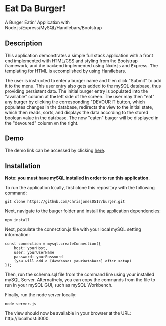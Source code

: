 # Eat Da Burger!
A Burger Eatin' Application with Node.js/Express/MySQL/Handlebars/Bootstrap
## Description
This application demonstrates a simple full stack application with a front end implemented with HTML/CSS and styling from the Bootstrap framework, and the backend implemented using Node.js and Express. The templating for HTML is accomplished by using Handlebars.

The user is instructed to enter a burger name and then click "Submit" to add it to the menu. This user entry also gets added to the mySQL database, thus providing persistent data. The initial burger entry is populated into the "available" column at the left side of the screen. The user may then "eat" any burger by clicking the corresponding "DEVOUR IT button, which populates changes in the database, redirects the view to the initial state, which then reads, sorts, and displays the data according to the stored boolean value in the database. The now "eaten" burger will be displayed in the "devoured" column on the right.
## Demo
The demo link can be accessed by clicking [here](https://chrisjones-eat-da-burger.herokuapp.com/).
## Installation
**Note: you must have mySQL installed in order to run this application.**

To run the application locally, first clone this repository with the following command:
```
git clone https://github.com/chrisjones0517/burger.git
```
Next, navigate to the burger folder and install the application dependencies:
```
npm install
```
Next, populate the connection.js file with your local mySQL setting information:
```
const connection = mysql.createConnection({
    host: yourHost,
    user: yourUserName,
    password: yourPassword
    (you will add a [database: yourDatabase] after setup)
});
```
Then, run the schema.sql file from the command line using your installed mySQL Server. Alternatively, you can copy the commands from the file to run in your mySQL GUI, such as mySQL Workbench.  

Finally, run the node server locally:
```
node server.js
```
The view should now be available in your browser at the URL: ht<span>tp://</span>localhost:3000.
